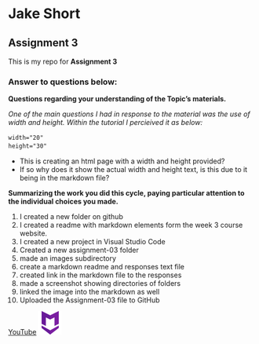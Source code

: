 # Jake Short

## Assignment 3

This is my repo for **Assignment 3**

### Answer to questions below:


__Questions regarding your understanding of the Topic’s materials.__

*One of the main questions I had in response to the material was the use of width and height. Within the tutorial I percieived it as below:*

```html
width="20"
height="30"
```
- This is creating an html page with a width and height provided?
- If so why does it show the actual width and height text, is this due to it being in the markdown file?

**Summarizing the work you did this cycle, paying particular attention to the individual choices you made.**

1.  I created a new folder on github
2. I created a readme with markdown elements form the week 3 course website.
3.  I created a new project in Visual Studio Code
4.  Created a new assignment-03 folder
5.  made an images subdirectory
6.  create a markdown readme and responses text file
7.  created link in the markdown file to the responses
8.  made a screenshot showing directories of folders
9.  linked the image into the markdown as well
10.  Uploaded the Assignment-03 file to GitHub

[YouTube](https://www.youtube.com/)
![alt text](https://github.com/adam-p/markdown-here/raw/master/src/common/images/icon48.png)
